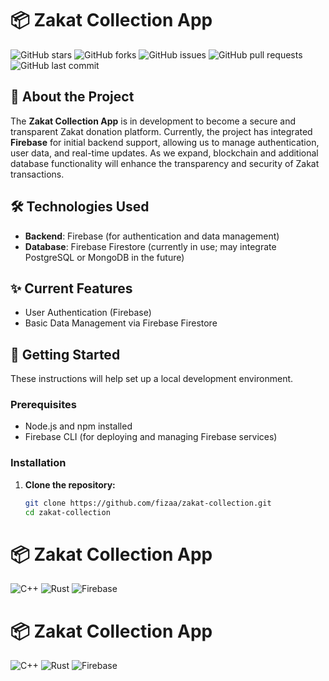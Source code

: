 # 📦 Zakat Collection App

![GitHub stars](https://img.shields.io/github/stars/fizaa/zakat-collection?style=social)
![GitHub forks](https://img.shields.io/github/forks/fizaa/zakat-collection?style=social)
![GitHub issues](https://img.shields.io/github/issues/fizaa/zakat-collection)
![GitHub pull requests](https://img.shields.io/github/issues-pr/fizaa/zakat-collection)
![GitHub last commit](https://img.shields.io/github/last-commit/fizaa/zakat-collection)

## 🚀 About the Project

The **Zakat Collection App** is in development to become a secure and transparent Zakat donation platform. Currently, the project has integrated **Firebase** for initial backend support, allowing us to manage authentication, user data, and real-time updates. As we expand, blockchain and additional database functionality will enhance the transparency and security of Zakat transactions.

## 🛠️ Technologies Used

- **Backend**: Firebase (for authentication and data management)
- **Database**: Firebase Firestore (currently in use; may integrate PostgreSQL or MongoDB in the future)

## ✨ Current Features

- User Authentication (Firebase)
- Basic Data Management via Firebase Firestore

## 🚀 Getting Started

These instructions will help set up a local development environment.

### Prerequisites

- Node.js and npm installed
- Firebase CLI (for deploying and managing Firebase services)

### Installation

1. **Clone the repository:**
   ```bash
   git clone https://github.com/fizaa/zakat-collection.git
   cd zakat-collection
# 📦 Zakat Collection App

![C++](https://img.shields.io/badge/C++-00599C?style=for-the-badge&logo=cplusplus&logoColor=white)
![Rust](https://img.shields.io/badge/Rust-000000?style=for-the-badge&logo=rust&logoColor=white)
![Firebase](https://img.shields.io/badge/Firebase-FFCA28?style=for-the-badge&logo=firebase&logoColor=white)

# 📦 Zakat Collection App

<p align="left">
  <img src="https://img.shields.io/badge/C++-00599C?style=for-the-badge&logo=cplusplus&logoColor=white" alt="C++">
  <img src="https://img.shields.io/badge/Rust-000000?style=for-the-badge&logo=rust&logoColor=white" alt="Rust">
  <img src="https://img.shields.io/badge/Firebase-FFCA28?style=for-the-badge&logo=firebase&logoColor=white" alt="Firebase">
</p>

